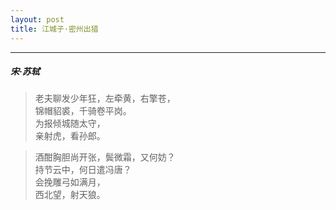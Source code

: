 ```yaml
---
layout: post
title: 江城子·密州出猎
---
```

-----
#####  宋·苏轼

> 老夫聊发少年狂，左牵黄，右擎苍，  
> 锦帽貂裘，千骑卷平岗。  
> 为报倾城随太守，  
> 亲射虎，看孙郎。  

> 酒酣胸胆尚开张，鬓微霜，又何妨？  
> 持节云中，何日遣冯唐？  
> 会挽雕弓如满月，  
> 西北望，射天狼。
